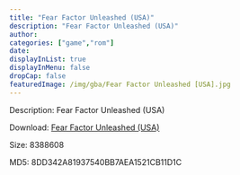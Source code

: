 ```yaml
---
title: "Fear Factor Unleashed (USA)"
description: "Fear Factor Unleashed (USA)"
author: 
categories: ["game","rom"]
date: 
displayInList: true
displayInMenu: false
dropCap: false
featuredImage: /img/gba/Fear Factor Unleashed [USA].jpg
---
```


Description: Fear Factor Unleashed (USA)

Download: <a style="text-decoration:underline;" href="https://mega.nz/#!HDZQAA5Z!T0v9rSIX9Je4mKiFVzxq9jZ9kj8aDOZRjrUvLFE8zF8" target = "_blank" rel = "nofollow" > Fear Factor Unleashed (USA)</a>

Size: 8388608

MD5: 8DD342A81937540BB7AEA1521CB11D1C

